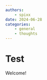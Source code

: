 ```yaml
---
authors:
    - spixx
date: 2024-06-28
categories:
    - general
    - thoughts
---
```


# Test #
Welcome!
